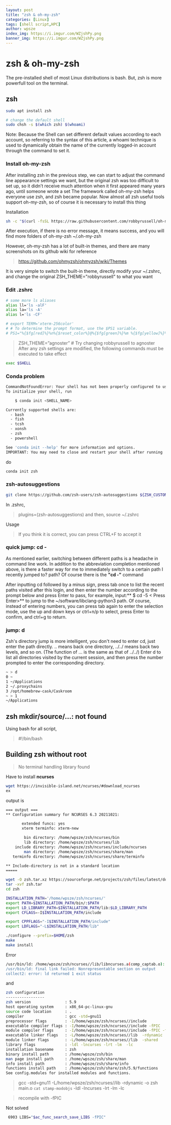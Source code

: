 ```yaml
---
layout: post
title: "zsh & oh-my-zsh"
categories: [Linux]
tags: [shell script,HPC]
author: wpsze
index_img: https://i.imgur.com/WZjshPy.png
banner_img: https://i.imgur.com/WZjshPy.png
---
```


# zsh & oh-my-zsh

The pre-installed shell of most Linux distributions is bash. But, zsh is more powerfull tool on the terminal.

## zsh
```sh
sudo apt install zsh

# change the default shell
sudo chsh -s $(which zsh) $(whoami)
```
Note: Because the Shell can set different default values ​​according to each account, so referring to the syntax of this article, a whoami technique is used to dynamically obtain the name of the currently logged-in account through the command to set it.

### Install oh-my-zsh
After installing zsh in the previous step, we can start to adjust the command line appearance settings we want, but the original zsh was too difficult to set up, so it didn’t receive much attention when it first appeared many years ago, until someone wrote a set The framework called oh-my-zsh helps everyone use zsh, and zsh became popular. Now almost all zsh useful tools support oh-my-zsh, so of course it is necessary to install this thing

Installation
```sh
sh -c "$(curl -fsSL https://raw.githubusercontent.com/robbyrussell/oh-my-zsh/master/tools/install.sh)"
```
After execution, if there is no error message, it means success, and you will find more folders of oh-my-zsh ~/.oh-my-zsh

However, oh-my-zsh has a lot of built-in themes, and there are many screenshots on its github wiki for reference
> https://github.com/ohmyzsh/ohmyzsh/wiki/Themes 

It is very simple to switch the built-in theme, directly modify your ~/.zshrc, and change the original ZSH_THEME="robbyrussell" to what you want

### Edit .zshrc
```sh
# some more ls aliases
alias ll='ls -alF'
alias la='ls -A'
alias l='ls -CF'

# export TERM='xterm-256color'
# # To determine the prompt format, use the $PS1 variable.
# PS1="%{$fg[red]%}%n%{$reset_color%}@%{$fg[green]%}%m %{$fg[yellow]%}%(5~|%-1~/.../%3~|%4~) %{$reset_color%}%% "
```

> ZSH_THEME=”agnoster” # Try changing robbyrussell to agnoster
> After any zsh settings are modified, the following commands must be executed to take effect

```sh
exec $SHELL
```

### Conda problem 
```sh
CommandNotFoundError: Your shell has not been properly configured to use 'conda activate'.
To initialize your shell, run

    $ conda init <SHELL_NAME>

Currently supported shells are:
  - bash
  - fish
  - tcsh
  - xonsh
  - zsh
  - powershell

See 'conda init --help' for more information and options.
IMPORTANT: You may need to close and restart your shell after running 'conda init'.
```
do
```sh
conda init zsh
```

### zsh-autosuggestions
```sh
git clone https://github.com/zsh-users/zsh-autosuggestions ${ZSH_CUSTOM:-~/.oh-my-zsh/custom}/plugins/zsh-autosuggestions
```
In .zshrc, 
> plugins=(zsh-autosuggestions)
and then,
source ~/.zshrc

Usage
> If you think it is correct, you can press CTRL+F to accept it


### quick jump: cd -

As mentioned earlier, switching between different paths is a headache in command line work. In addition to the abbreviation completion mentioned above, is there a faster way for me to immediately switch to a certain path I recently jumped to? path? Of course there is the **"cd -"** command

After inputting cd followed by a minus sign, press tab once to list the recent paths visited after this login, and then enter the number according to the prompt below and press Enter to pass, for example, input:** $ cd -5 < Press Enter>** to jump to the ~/software/libclang-python3 path. Of course, instead of entering numbers, you can press tab again to enter the selection mode, use the up and down keys or ctrl+n/p to select, press Enter to confirm, and ctrl+g to return.

### jump: d

Zsh's directory jump is more intelligent, you don't need to enter cd, just enter the path directly. .. means back one directory, ../../ means back two levels, and so on. (The function of ... is the same as that of ../../) Enter d to list all directories visited by the current session, and then press the number prompted to enter the corresponding directory.
```sh
~ > d
0 ~ 
1 ~/Applications 
2 ~/.proxychains 
3 /opt/homebrew-cask/Caskroom
~ > 1
~/Applications
```

## zsh mkdir/source/...: not found
Using bash for all script,
> #!/bin/bash 

## Building zsh without root

> No terminal handling library found

Have to install **ncurses**
```sh
wget https://invisible-island.net/ncurses/#download_ncurses
ex
```
output is 
```sh
=== output ===
** Configuration summary for NCURSES 6.3 20211021:

       extended funcs: yes
       xterm terminfo: xterm-new

        bin directory: /home/wpsze/zsh/ncurses/bin
        lib directory: /home/wpsze/zsh/ncurses/lib
    include directory: /home/wpsze/zsh/ncurses/include/ncurses
        man directory: /home/wpsze/zsh/ncurses/share/man
   terminfo directory: /home/wpsze/zsh/ncurses/share/terminfo

** Include-directory is not in a standard location
=====
```

```sh
wget -O zsh.tar.xz https://sourceforge.net/projects/zsh/files/latest/download --no-check-certificate
tar -xvf zsh.tar
cd zsh

INSTALLATION_PATH='/home/wpsze/zsh/ncurses/'
export PATH=$INSTALLATION_PATH/bin/:$PATH
export LD_LIBRARY_PATH=$INSTALLATION_PATH/lib:$LD_LIBRARY_PATH
export CFLAGS=-I$INSTALLATION_PATH/include

export CPPFLAGS="-I$INSTALLATION_PATH/include" 
export LDFLAGS="-L$INSTALLATION_PATH/lib"

./configure --prefix=$HOME/zsh
make 
make install
```

Error
```sh
/usr/bin/ld: /home/wpsze/zsh/ncurses//lib/libncurses.a(comp_captab.o): relocation R_X86_64_32 against `.rodata' can not be used when making a shared object; recompile with -fPIC
/usr/bin/ld: final link failed: Nonrepresentable section on output
collect2: error: ld returned 1 exit status
```
and 
```sh
zsh configuration
-----------------
zsh version               : 5.9
host operating system     : x86_64-pc-linux-gnu
source code location      : .
compiler                  : gcc -std=gnu11
preprocessor flags        : -I/home/wpsze/zsh/ncurses//include
executable compiler flags : -I/home/wpsze/zsh/ncurses//include -fPIC
module compiler flags     : -I/home/wpsze/zsh/ncurses//include -fPIC -fPIC
executable linker flags   : -L/home/wpsze/zsh/ncurses//lib  -rdynamic
module linker flags       : -L/home/wpsze/zsh/ncurses//lib  -shared
library flags             : -ldl -lncurses -lrt -lm  -lc
installation basename     : zsh
binary install path       : /home/wpsze/zsh/bin
man page install path     : /home/wpsze/zsh/share/man
info install path         : /home/wpsze/zsh/share/info
functions install path    : /home/wpsze/zsh/share/zsh/5.9/functions
See config.modules for installed modules and functions.
```
> gcc -std=gnu11 -L/home/wpsze/zsh/ncurses//lib  -rdynamic -o zsh main.o  `cat stamp-modobjs`   -ldl -lncurses -lrt -lm  -lc

> recompile with -fPIC

Not solved

```sh
 6903 LIBS="$ac_func_search_save_LIBS -fPIC"
```






